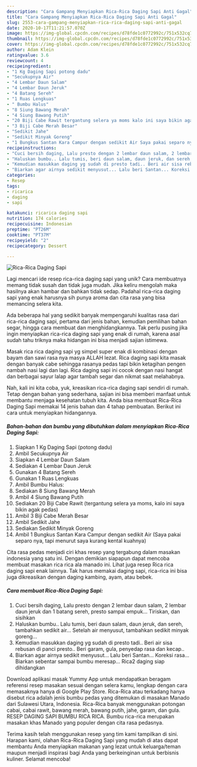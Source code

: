 ```yaml
---
description: "Cara Gampang Menyiapkan Rica-Rica Daging Sapi Anti Gagal"
title: "Cara Gampang Menyiapkan Rica-Rica Daging Sapi Anti Gagal"
slug: 2553-cara-gampang-menyiapkan-rica-rica-daging-sapi-anti-gagal
date: 2020-10-17T11:21:57.070Z
image: https://img-global.cpcdn.com/recipes/d78fde1c0772992c/751x532cq70/rica-rica-daging-sapi-foto-resep-utama.jpg
thumbnail: https://img-global.cpcdn.com/recipes/d78fde1c0772992c/751x532cq70/rica-rica-daging-sapi-foto-resep-utama.jpg
cover: https://img-global.cpcdn.com/recipes/d78fde1c0772992c/751x532cq70/rica-rica-daging-sapi-foto-resep-utama.jpg
author: Adam Klein
ratingvalue: 3.6
reviewcount: 4
recipeingredient:
- "1 Kg Daging Sapi potong dadu"
- "Secukupnya Air"
- "4 Lembar Daun Salam"
- "4 Lembar Daun Jeruk"
- "4 Batang Sereh"
- "1 Ruas Lengkuas"
- " Bumbu Halus"
- "8 Siung Bawang Merah"
- "4 Siung Bawang Putih"
- "20 Biji Cabe Rawit tergantung selera ya moms kalo ini saya bikin agak pedas"
- "3 Biji Cabe Merah Besar"
- "Sedikit Jahe"
- "Sedikit Minyak Goreng"
- "1 Bungkus Santan Kara Campur dengan sedikit Air Saya pakai separo nya tapi menurut saya kurang kental kuahnya"
recipeinstructions:
- "Cuci bersih daging, Lalu presto dengan 2 lembar daun salam, 2 lembar daun jeruk dan 1 batang sereh, presto sampai empuk... Tiriskan, dan sisihkan"
- "Haluskan bumbu.. Lalu tumis, beri daun salam, daun jeruk, dan sereh, tambahkan sedikit air... Setelah air menyusut, tambahkan sedikit minyak goreng..."
- "Kemudian masukkan daging yg sudah di presto tadi.. Beri air sisa rebusan di panci presto.. Beri garam, gula, penyedap rasa dan kecap.."
- "Biarkan agar airnya sedikit menyusut... Lalu beri Santan... Koreksi rasa... Biarkan sebentar sampai bumbu meresap... Rica2 daging siap dihidangkan"
categories:
- Resep
tags:
- ricarica
- daging
- sapi

katakunci: ricarica daging sapi 
nutrition: 174 calories
recipecuisine: Indonesian
preptime: "PT26M"
cooktime: "PT37M"
recipeyield: "2"
recipecategory: Dessert

---
```



![Rica-Rica Daging Sapi](https://img-global.cpcdn.com/recipes/d78fde1c0772992c/751x532cq70/rica-rica-daging-sapi-foto-resep-utama.jpg)

Lagi mencari ide resep rica-rica daging sapi yang unik? Cara membuatnya memang tidak susah dan tidak juga mudah. Jika keliru mengolah maka hasilnya akan hambar dan bahkan tidak sedap. Padahal rica-rica daging sapi yang enak harusnya sih punya aroma dan cita rasa yang bisa memancing selera kita.

Ada beberapa hal yang sedikit banyak mempengaruhi kualitas rasa dari rica-rica daging sapi, pertama dari jenis bahan, kemudian pemilihan bahan segar, hingga cara membuat dan menghidangkannya. Tak perlu pusing jika ingin menyiapkan rica-rica daging sapi yang enak di rumah, karena asal sudah tahu triknya maka hidangan ini bisa menjadi sajian istimewa.

Masak rica rica daging sapi yg simpel super enak di kombinasi dengan bayam dan sawi rasa nya masya ALLAH lezat. Rica daging sapi kita masak dengan banyak cabe sehingga rasanya pedas tapi bikin ketagihan pengen nambah nasi lagi dan lagi. Rica daging sapi ini cocok dengan nasi hangat dan berbagai sayur lalap agar tambah segar dan nikmat saat melahabnya.


Nah, kali ini kita coba, yuk, kreasikan rica-rica daging sapi sendiri di rumah. Tetap dengan bahan yang sederhana, sajian ini bisa memberi manfaat untuk membantu menjaga kesehatan tubuh kita. Anda bisa membuat Rica-Rica Daging Sapi memakai 14 jenis bahan dan 4 tahap pembuatan. Berikut ini cara untuk menyiapkan hidangannya.

<!--inarticleads1-->

##### Bahan-bahan dan bumbu yang dibutuhkan dalam menyiapkan Rica-Rica Daging Sapi:

1. Siapkan 1 Kg Daging Sapi (potong dadu)
1. Ambil Secukupnya Air
1. Siapkan 4 Lembar Daun Salam
1. Sediakan 4 Lembar Daun Jeruk
1. Gunakan 4 Batang Sereh
1. Gunakan 1 Ruas Lengkuas
1. Ambil  Bumbu Halus:
1. Sediakan 8 Siung Bawang Merah
1. Ambil 4 Siung Bawang Putih
1. Sediakan 20 Biji Cabe Rawit (tergantung selera ya moms, kalo ini saya bikin agak pedas)
1. Ambil 3 Biji Cabe Merah Besar
1. Ambil Sedikit Jahe
1. Sediakan Sedikit Minyak Goreng
1. Ambil 1 Bungkus Santan Kara Campur dengan sedikit Air (Saya pakai separo nya, tapi menurut saya kurang kental kuahnya)


Cita rasa pedas menjadi ciri khas resep yang tergabung dalam masakan indonesia yang satu ini. Dengan demikian siapapun dapat mencoba membuat masakan rica rica ala manado ini. Lihat juga resep Rica rica daging sapi enak lainnya. Tak harus memakai daging sapi, rica-rica ini bisa juga dikreasikan dengan daging kambing, ayam, atau bebek. 

<!--inarticleads2-->

##### Cara membuat Rica-Rica Daging Sapi:

1. Cuci bersih daging, Lalu presto dengan 2 lembar daun salam, 2 lembar daun jeruk dan 1 batang sereh, presto sampai empuk... Tiriskan, dan sisihkan
1. Haluskan bumbu.. Lalu tumis, beri daun salam, daun jeruk, dan sereh, tambahkan sedikit air... Setelah air menyusut, tambahkan sedikit minyak goreng...
1. Kemudian masukkan daging yg sudah di presto tadi.. Beri air sisa rebusan di panci presto.. Beri garam, gula, penyedap rasa dan kecap..
1. Biarkan agar airnya sedikit menyusut... Lalu beri Santan... Koreksi rasa... Biarkan sebentar sampai bumbu meresap... Rica2 daging siap dihidangkan


Download aplikasi masak Yummy App untuk mendapatkan beragam referensi resep masakan sesuai dengan selera kamu, lengkap dengan cara memasaknya hanya di Google Play Store. Rica-Rica atau terkadang hanya disebut rica adalah jenis bumbu pedas yang ditemukan di masakan Manado dari Sulawesi Utara, Indonesia. Rica-Rica banyak menggunakan potongan cabai, cabai rawit, bawang merah, bawang putih, jahe, garam, dan gula. RESEP DAGING SAPI BUMBU RICA RICA. Bumbu rica-rica merupakan masakan khas Manado yang populer dengan cita rasa pedasnya. 

Terima kasih telah menggunakan resep yang tim kami tampilkan di sini. Harapan kami, olahan Rica-Rica Daging Sapi yang mudah di atas dapat membantu Anda menyiapkan makanan yang lezat untuk keluarga/teman maupun menjadi inspirasi bagi Anda yang berkeinginan untuk berbisnis kuliner. Selamat mencoba!
